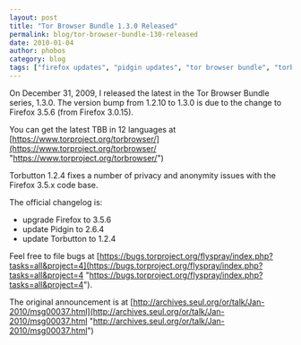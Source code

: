```yaml
---
layout: post
title: "Tor Browser Bundle 1.3.0 Released"
permalink: blog/tor-browser-bundle-130-released
date: 2010-01-04
author: phobos
category: blog
tags: ["firefox updates", "pidgin updates", "tor browser bundle", "torbutton"]
---
```


On December 31, 2009, I released the latest in the Tor Browser Bundle series, 1.3.0. The version bump from 1.2.10 to 1.3.0 is due to the change to Firefox 3.5.6 (from Firefox 3.0.15).

You can get the latest TBB in 12 languages at [https://www.torproject.org/torbrowser/](https://www.torproject.org/torbrowser/ "https://www.torproject.org/torbrowser/")

Torbutton 1.2.4 fixes a number of privacy and anonymity issues with the Firefox 3.5.x code base.

The official changelog is:

- upgrade Firefox to 3.5.6
- update Pidgin to 2.6.4
- update Torbutton to 1.2.4

Feel free to file bugs at
 [https://bugs.torproject.org/flyspray/index.php?tasks=all&project=4](https://bugs.torproject.org/flyspray/index.php?tasks=all&project=4 "https://bugs.torproject.org/flyspray/index.php?tasks=all&project=4").

The original announcement is at [http://archives.seul.org/or/talk/Jan-2010/msg00037.html](http://archives.seul.org/or/talk/Jan-2010/msg00037.html "http://archives.seul.org/or/talk/Jan-2010/msg00037.html")

